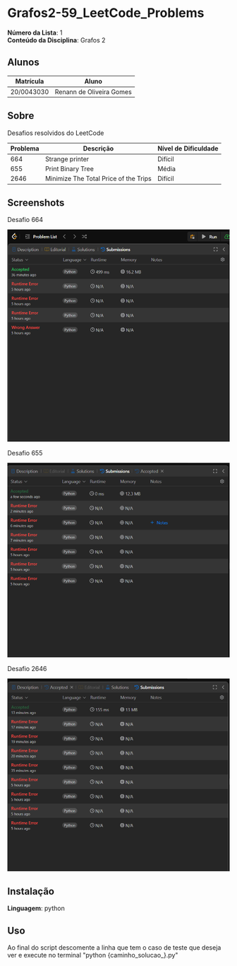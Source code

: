 # Grafos2-59_LeetCode_Problems

**Número da Lista**: 1<br>
**Conteúdo da Disciplina**: Grafos 2<br>

## Alunos
|Matrícula | Aluno |
| -- | -- |
| 20/0043030  |  Renann de Oliveira Gomes |

## Sobre 
Desafios resolvidos do LeetCode 


| Problema | Descrição                    | Nível de Dificuldade |
|----------|-------------------------------|-----------------------|
| 664     | Strange printer | Difícil                |
| 655     | Print Binary Tree | Média                |
| 2646     | Minimize The Total Price of the Trips | Difícil               |

## Screenshots

Desafio 664

![image](664-Medium/images/submission_accepted.png)

Desafio 655 

![image](655-Hard/images/submission_accepted.png)

Desafio 2646

![image](2646-Hard/images/submission_accepted.png)

## Instalação 
**Linguagem**: python<br>

## Uso 
Ao final do script descomente a linha que tem o caso de teste que deseja ver e execute no terminal "python {caminho_solucao_}.py"